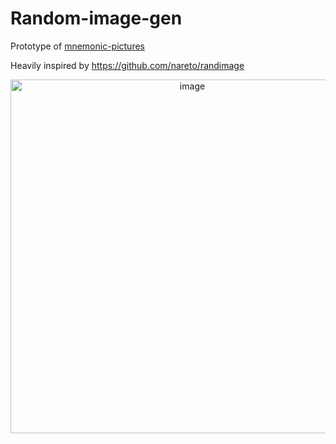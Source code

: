# Random-image-gen

Prototype of [mnemonic-pictures](https://github.com/GregoryKogan/mnemonic-pictures)

Heavily inspired by https://github.com/nareto/randimage

<p align="center">
  <img width="566" alt="image" src="https://github.com/GregoryKogan/Random-image-gen/assets/60318411/5fcb31ac-ecf5-4d65-a7b3-3d469c361335">
<p/>

